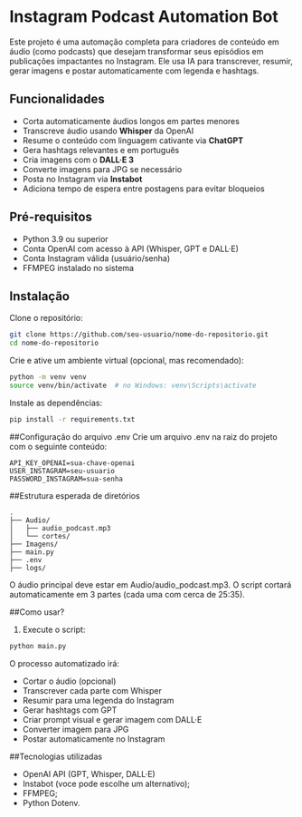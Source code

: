 # Instagram Podcast Automation Bot

Este projeto é uma automação completa para criadores de conteúdo em áudio (como podcasts) que desejam transformar seus episódios em publicações impactantes no Instagram. Ele usa IA para transcrever, resumir, gerar imagens e postar automaticamente com legenda e hashtags.

## Funcionalidades

- Corta automaticamente áudios longos em partes menores  
- Transcreve áudio usando **Whisper** da OpenAI  
- Resume o conteúdo com linguagem cativante via **ChatGPT**  
- Gera hashtags relevantes e em português  
- Cria imagens com o **DALL·E 3**  
- Converte imagens para JPG se necessário  
- Posta no Instagram via **Instabot**  
- Adiciona tempo de espera entre postagens para evitar bloqueios  

## Pré-requisitos

- Python 3.9 ou superior  
- Conta OpenAI com acesso à API (Whisper, GPT e DALL·E)  
- Conta Instagram válida (usuário/senha)  
- FFMPEG instalado no sistema  

## Instalação

Clone o repositório:

```bash
git clone https://github.com/seu-usuario/nome-do-repositorio.git
cd nome-do-repositorio
```

Crie e ative um ambiente virtual (opcional, mas recomendado):

```bash
python -m venv venv
source venv/bin/activate  # no Windows: venv\Scripts\activate
```

Instale as dependências:

```bash
pip install -r requirements.txt
```

##Configuração do arquivo .env
Crie um arquivo .env na raiz do projeto com o seguinte conteúdo:

```env
API_KEY_OPENAI=sua-chave-openai
USER_INSTAGRAM=seu-usuario
PASSWORD_INSTAGRAM=sua-senha
```

##Estrutura esperada de diretórios
```plaintext
.
├── Audio/
│   ├── audio_podcast.mp3
│   └── cortes/
├── Imagens/
├── main.py
├── .env
├── logs/
```
O áudio principal deve estar em Audio/audio_podcast.mp3. O script cortará automaticamente em 3 partes (cada uma com cerca de 25:35).

##Como usar?
1. Execute o script:
```bash
python main.py
```
O processo automatizado irá:
- Cortar o áudio (opcional)
- Transcrever cada parte com Whisper
- Resumir para uma legenda do Instagram
- Gerar hashtags com GPT
- Criar prompt visual e gerar imagem com DALL·E
- Converter imagem para JPG
- Postar automaticamente no Instagram

##Tecnologias utilizadas
- OpenAI API (GPT, Whisper, DALL·E)
- Instabot (voce pode escolhe um alternativo);
- FFMPEG;
- Python Dotenv.

